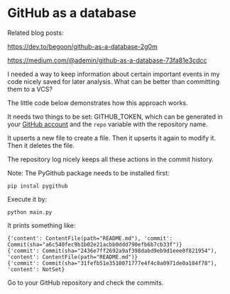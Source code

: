 # GitHub as a database

Related blog posts:

<https://dev.to/begoon/github-as-a-database-2g0m>

<https://medium.com/@ademin/github-as-a-database-73fa81e3cdcc>

I needed a way to keep information about certain important events in my code nicely saved for later analysis. What can be better than committing them to a VCS?

The little code below demonstrates how this approach works.

It needs two things to be set: GITHUB_TOKEN, which can be generated in your [GitHub account](https://docs.github.com/en/enterprise-server@3.4/authentication/keeping-your-account-and-data-secure/creating-a-personal-access-token) and the `repo` variable with the repository name.

It upserts a new file to create a file. Then it upserts it again to modify it. Then it deletes the file.

The repository log nicely keeps all these actions in the commit history.

Note: The PyGithub package needs to be installed first:

    pip instal pygithub

Execute it by:

    python main.py

It prints something like:

```
{'content': ContentFile(path="README.md"), 'commit': Commit(sha="a6c540fec9b1b02e21acbb0ddd790efb6b7cb33f")}
{'commit': Commit(sha="2436e7ff2692a9af398dabd9eb9d1eee0f821954"), 'content': ContentFile(path="README.md")}
{'commit': Commit(sha="31fefb51e3510071777e4f4c8a0971de0a184f78"), 'content': NotSet}
```

Go to your GitHub repository and check the commits.
